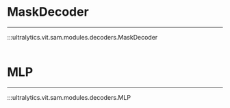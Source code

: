 # MaskDecoder
---
:::ultralytics.vit.sam.modules.decoders.MaskDecoder
<br><br>

# MLP
---
:::ultralytics.vit.sam.modules.decoders.MLP
<br><br>
